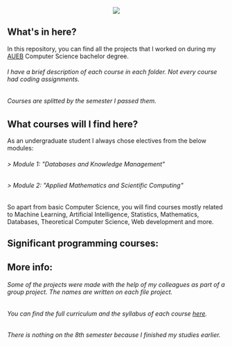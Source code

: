 <p align="center">
  <img src="https://www.aueb.gr/press/logos/1_AUEB-pantone-LR.jpg">
</p>

## What's in here?
In this repository, you can find all the projects that I worked on during my [AUEB](https://www.aueb.gr/) Computer Science bachelor degree.
###### I have a brief description of each course in each folder. Not every course had coding assignments.
###### Courses are splitted by the semester I passed them.


## What courses will I find here?
As an undergraduate student I always chose electives from the below modules:

###### > Module 1: _"Databases and Knowledge Management"_ 
###### > Module 2: _"Applied Mathematics and Scientific Computing"_

So apart from basic Computer Science, you will find courses mostly related to Machine Learning, Artificial Intelligence, Statistics, Mathematics, Databases, Theoretical Computer Science, Web development and more.

## Significant programming courses:


## More info:
###### Some of the projects were made with the help of my colleagues as part of a group project. The names are written on each file project.
###### You can find the full curriculum and the syllabus of each course [here](https://www.dept.aueb.gr/sites/default/files/cs/CS_Manuals/CS_StudiesGuide2021-22_EN.pdf).
###### There is nothing on the 8th semester because I finished my studies earlier.
